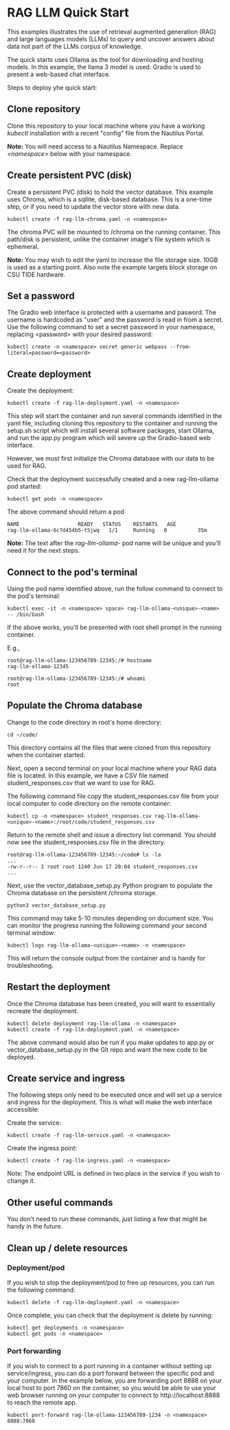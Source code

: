 # RAG LLM Quick Start

This examples illustrates the use of retrieval augmented generation (RAG) and large languages models (LLMs) to query and uncover answers about data not part of the LLMs corpus of knowledge.

The quick starts uses Ollama as the tool for downloading and hosting models. In this example, the llama 3 model is used. Gradio is used to present a web-based chat interface.

Steps to deploy yhe quick start:

## Clone repository

Clone this repository to your local machine where you have a working *kubectl* installation with a recent "config" file from the Nautilus Portal.

**Note:** You will need access to a Nautilus Namespace. Replace *\<namespace\>* below with your namespace.

## Create persistent PVC (disk) 
Create a persistent PVC (disk) to hold the vector database. This example uses Chroma, which is a sqllite, disk-based database. This is a one-time step, or if you need to update the vector store with new data.

```
kubectl create -f rag-llm-chroma.yaml -n <namespace>
```

The chroma PVC will be mounted to /chroma on the running container. This path/disk is persistent, unlike the container image's file system which is ephemeral. 

**Note:** You may wish to edit the yaml to increase the file storage size. 10GB is used as a starting point. Also note the example targets block storage on CSU TIDE hardware.

## Set a password

The Gradio web interface is protected with a username and pasword. The username is hardcoded as "user" and the password is read in from a secret. Use the following command to set a secret password in your namespace, replacing \<password\> with your desired password:

```
kubectl create -n <namespace> secret generic webpass --from-literal=password=<password>
```

## Create deployment

Create the deployment:

```
kubectl create -f rag-llm-deployment.yaml -n <namespace>
```

This step will start the container and run several commands identified in the yaml file, including cloning this repository to the container and running the setup.sh script which will install several software packages, start Ollama, and run the app.py program which will severe up the Gradio-based web interface.

However, we must first initialize the Chroma database with our data to be used for RAG.

Check that the deployment successfully created and a new rag-llm-ollama pod started:

```
kubectl get pods -n <namespace>
```

The above command should return a pod 

```
NAME                   READY   STATUS    RESTARTS   AGE
rag-llm-ollama-6c7d454b5-t5jwq   1/1     Running   0          35m
```

**Note:** The text after the *rag-llm-ollama-* pod name will be unique and you'll need it for the next steps.

## Connect to the pod's terminal

Using the pod name identified above, run the follow command to connect to the pod's terminal:

```
kubectl exec -it -n <namespace> space> rag-llm-ollama-<unique>-<name> -- /bin/bash
```

If the above works, you'll be presented with root shell prompt in the running container. 

E.g., 

```
root@rag-llm-ollama-123456789-12345:/# hostname
rag-llm-ollama-12345

root@rag-llm-ollama-123456789-12345:/# whoami
root
````

## Populate the Chroma database

Change to the code directory in root's home directory:

```
cd ~/code/
```

This directory contains all the files that were cloned from this repository when the container started.

Next, open a second terminal on your local machine where your RAG data file is located. In this example, we have a CSV file named student_responses.csv that we want to use for RAG. 

The following command file copy the student_responses.csv file from your local computer to code directory on the remote container:

```
kubectl cp -n <namespace> student_responses.csv rag-llm-ollama-<unique>-<name>:/root/code/student_responses.csv
```

Return to the remote shell and issue a directory list command. You should now see the student_responses.csv file in the directory.

```
root@rag-llm-ollama-123456789-12345:~/code# ls -la
...
-rw-r--r-- 1 root root 1240 Jun 17 20:04 student_responses.csv
...
```

Next, use the vector_database_setup.py Python program to populate the Chroma database on the persistent /chroma storage.

```
python3 vector_database_setup.py
```

This command may take 5-10 minutes depending on document size. You can monitor the progress running the following command your second terminal window:

```
kubectl logs rag-llm-ollama-<unique>-<name> -n <namespace>
```

This will return the console output from the container and is handy for troubleshooting.

## Restart the deployment

Once the Chroma database has been created, you will want to essentially recreate the deployment.

```
kubectl delete deployment rag-llm-ollama -n <namespace>
kubectl create -f rag-llm-deployment.yaml -n <namespace>
```

The above command would also be run if you make updates to app.py or vector_database_setup.py in the Git repo and want the new code to be deployed.

## Create service and ingress

The following steps only need to be executed once and will set up a service and ingress for the deployment. This is what will make the web interface accessible:

Create the service:

```
kubectl create -f rag-llm-service.yaml -n <namespace>
```

Create the ingress point:

```
kubectl create -f rag-llm-ingress.yaml -n <namespace>
```

Note: The endpoint URL is defined in two place in the service if you wish to change it.

## Other useful commands

You don't need to run these commands, just listing a few that might be handy in the future.

## Clean up / delete resources

### Deployment/pod
If you wish to stop the deployment/pod to free up resources, you can run the following command:

```
kubectl delete -f rag-llm-deployment.yaml -n <namespace>

```

Once complete, you can check that the deployment is delete by running:

```
kubectl get deployments -n <namespace>
kubectl get pods -n <namespace>

```

### Port forwarding ###

If you wish to connect to a port running in a container without setting up service/ingress, you can do a port forward between the specific pod and your computer. In the example below, you are forwarding port 8888 on your local host to port 7860 on the container, so you would be able to use your web browser running on your computer to connect to http://localhost:8888 to reach the remote app.

```
kubectl port-forward rag-llm-ollama-123456789-1234 -n <namespace> 8888:7860
```

